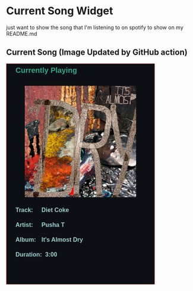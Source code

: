 # Current Song Widget
just want to show the song that I'm listening to on spotify to show on my README.md

## Current Song (Image Updated by GitHub action)
![](songs-pictures/image88.png)

